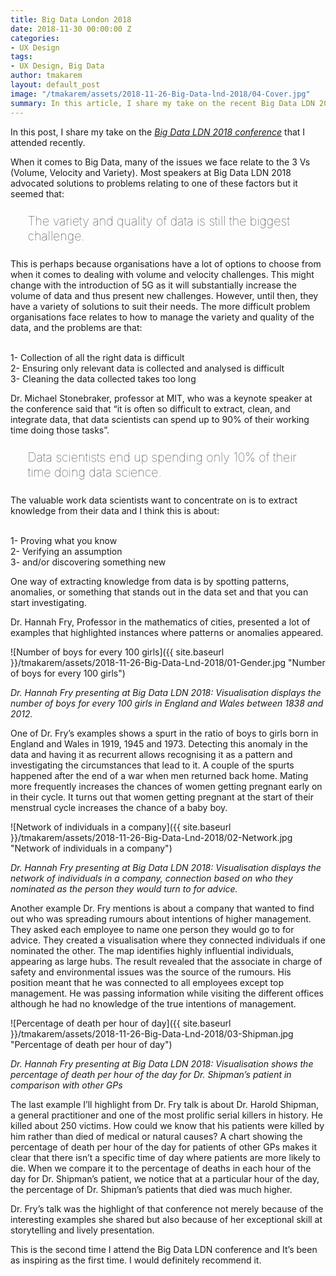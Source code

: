 ```yaml
---
title: Big Data London 2018
date: 2018-11-30 00:00:00 Z
categories:
- UX Design
tags:
- UX Design, Big Data
author: tmakarem
layout: default_post
image: "/tmakarem/assets/2018-11-26-Big-Data-lnd-2018/04-Cover.jpg"
summary: In this article, I share my take on the recent Big Data LDN 2018 conference and delve into some particular highlights from Dr Hannah Fry's keynote.
---
```


In this post, I share my take on the *[Big Data LDN 2018 conference](https://bigdataldn.com/)* that I attended recently.

When it comes to Big Data, many of the issues we face relate to the 3 Vs (Volume, Velocity and Variety). Most speakers at Big Data LDN 2018 advocated solutions to problems relating to one of these factors but it seemed that:

<p style="font-size: 140%; font-weight: 100; margin: 1.2em 1.4em;"> The variety and quality of data is still the biggest challenge.
</p>

This is perhaps because organisations have a lot of options to choose from when it comes to dealing with volume and velocity challenges. This might change with the introduction of 5G as it will substantially increase the volume of data and thus present new challenges. However, until then, they have a variety of solutions to suit their needs. The more difficult problem organisations face relates to how to manage the variety and quality of the data, and the problems are that:

<br/>
1- Collection of all the right data is difficult
<br/>
2- Ensuring only relevant data is collected and analysed is difficult
<br/>
3- Cleaning the data collected takes too long
<br/>

Dr. Michael Stonebraker, professor at MIT, who was a keynote speaker at the conference said that “it is often so difficult to extract, clean, and integrate data, that data scientists can spend up to 90% of their working time doing those tasks”.

<p style="font-size: 140%; font-weight: 100; margin: 1.2em 1.4em;"> Data scientists end up spending only 10% of their time doing data science.
</p>

The valuable work data scientists want to concentrate on is to extract knowledge from their data and I think this is about:

<br/>
1- Proving what you know
<br/>
2- Verifying an assumption
<br/>
3- and/or discovering something new
<br/>

One way of extracting knowledge from data is by spotting patterns, anomalies, or something that stands out in the data set and that you can start investigating.

Dr. Hannah Fry, Professor in the mathematics of cities, presented a lot of examples that highlighted instances where patterns or anomalies appeared.

![Number of boys for every 100 girls]({{ site.baseurl }}/tmakarem/assets/2018-11-26-Big-Data-Lnd-2018/01-Gender.jpg "Number of boys for every 100 girls")

*Dr. Hannah Fry presenting at Big Data LDN 2018:
Visualisation displays the number of boys for every 100 girls in England and Wales between 1838 and 2012.*

One of Dr. Fry’s examples shows a spurt in the ratio of boys to girls born in England and Wales in 1919, 1945 and 1973. Detecting this anomaly in the data and having it as recurrent allows recognising it as a pattern and investigating the circumstances that lead to it. A couple of the spurts happened after the end of a war when men returned back home. Mating more frequently increases the chances of women getting pregnant early on in their cycle. It turns out that women getting pregnant at the start of their menstrual cycle increases the chance of a baby boy.

![Network of individuals in a company]({{ site.baseurl }}/tmakarem/assets/2018-11-26-Big-Data-Lnd-2018/02-Network.jpg "Network of individuals in a company")

*Dr. Hannah Fry presenting at Big Data LDN 2018:
Visualisation displays the network of individuals in a company, connection based on who they nominated as the person they would turn to for advice.*

Another example Dr. Fry mentions is about a company that wanted to find out who was spreading rumours about intentions of higher management. They asked each employee to name one person they would go to for advice. They created a visualisation where they connected individuals if one nominated the other. The map identifies highly influential individuals, appearing as large hubs. The result revealed that the associate in charge of safety and environmental issues was the source of the rumours. His position meant that he was connected to all employees except top management. He was passing information while visiting the different offices although he had no knowledge of the true intentions of management.

![Percentage of death per hour of day]({{ site.baseurl }}/tmakarem/assets/2018-11-26-Big-Data-Lnd-2018/03-Shipman.jpg "Percentage of death per hour of day")

*Dr. Hannah Fry presenting at Big Data LDN 2018:
Visualisation shows the percentage of death per hour of the day for Dr. Shipman’s patient in comparison with other GPs*

The last example I’ll highlight from Dr. Fry talk is about Dr. Harold Shipman, a general practitioner and one of the most prolific serial killers in history. He killed about 250 victims. How could we know that his patients were killed by him rather than died of medical or natural causes? A chart showing the percentage of death per hour of the day for patients of other GPs makes it clear that there isn’t a specific time of day where patients are more likely to die. When we compare it to the percentage of deaths in each hour of the day for Dr. Shipman’s patient, we notice that at a particular hour of the day, the percentage of Dr. Shipman’s patients that died was much higher.

Dr. Fry’s talk was the highlight of that conference not merely because of the interesting examples she shared but also because of her exceptional skill at storytelling and lively presentation.

This is the second time I attend the Big Data LDN conference and It’s been as inspiring as the first time. I would definitely recommend it.
